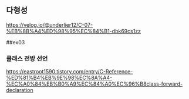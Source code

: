 ## 다형성
https://velog.io/@underlier12/C-07-%EB%8B%A4%ED%98%95%EC%84%B1-dbk69cs1zz

##ex03
### 클래스 전방 선언
https://eastroot1590.tistory.com/entry/C-Reference-%ED%81%B4%EB%9E%98%EC%8A%A4-%EC%A0%84%EB%B0%A9%EC%84%A0%EC%96%B8class-forward-declaration
